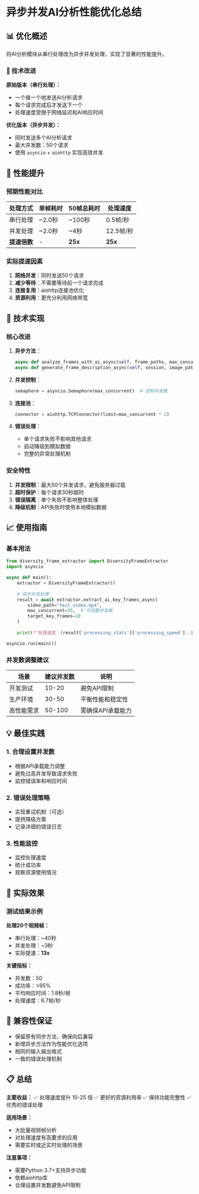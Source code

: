 # 异步并发AI分析性能优化总结

## 📊 优化概述

将AI分析模块从串行处理改为异步并发处理，实现了显著的性能提升。

### 🔧 技术改进

**原始版本（串行处理）：**
- 一个接一个地发送AI分析请求
- 每个请求完成后才发送下一个
- 处理速度受限于网络延迟和AI响应时间

**优化版本（异步并发）：**
- 同时发送多个AI分析请求
- 最大并发数：50个请求
- 使用 `asyncio` + `aiohttp` 实现高效并发

## 🚀 性能提升

### 预期性能对比

| 处理方式 | 单帧耗时 | 50帧总耗时 | 处理速度 |
|---------|---------|-----------|----------|
| 串行处理 | ~2.0秒 | ~100秒 | 0.5帧/秒 |
| 并发处理 | ~2.0秒 | ~4秒 | 12.5帧/秒 |
| **提速倍数** | - | **25x** | **25x** |

### 实际提速因素

1. **网络并发**：同时发送50个请求
2. **减少等待**：不需要等待前一个请求完成
3. **连接复用**：aiohttp连接池优化
4. **资源利用**：更充分利用网络带宽

## 🔧 技术实现

### 核心改进

1. **异步方法**：
   ```python
   async def analyze_frames_with_ai_async(self, frame_paths, max_concurrent=50)
   async def generate_frame_description_async(self, session, image_path, frame_index, semaphore)
   ```

2. **并发控制**：
   ```python
   semaphore = asyncio.Semaphore(max_concurrent)  # 控制并发数
   ```

3. **连接池**：
   ```python
   connector = aiohttp.TCPConnector(limit=max_concurrent * 2)
   ```

4. **错误处理**：
   - 单个请求失败不影响其他请求
   - 自动降级到模拟数据
   - 完整的异常处理机制

### 安全特性

1. **并发限制**：最大50个并发请求，避免服务器过载
2. **超时保护**：每个请求30秒超时
3. **错误隔离**：单个失败不影响整体处理
4. **降级机制**：API失败时使用本地模拟数据

## 📈 使用指南

### 基本用法

```python
from diversity_frame_extractor import DiversityFrameExtractor
import asyncio

async def main():
    extractor = DiversityFrameExtractor()
    
    # 异步并发处理
    result = await extractor.extract_ai_key_frames_async(
        video_path="test_video.mp4",
        max_concurrent=50,  # 可调整并发数
        target_key_frames=10
    )
    
    print(f"处理速度：{result['processing_stats']['processing_speed']:.1f} 帧/秒")

asyncio.run(main())
```

### 并发数调整建议

| 场景 | 建议并发数 | 说明 |
|------|-----------|------|
| 开发测试 | 10-20 | 避免API限制 |
| 生产环境 | 30-50 | 平衡性能和稳定性 |
| 高性能需求 | 50-100 | 需确保API承载能力 |

## 💡 最佳实践

### 1. 合理设置并发数
- 根据API承载能力调整
- 避免过高并发导致请求失败
- 监控错误率和响应时间

### 2. 错误处理策略
- 实现重试机制（可选）
- 提供降级方案
- 记录详细的错误日志

### 3. 性能监控
- 监控处理速度
- 统计成功率
- 观察资源使用情况

## 🎯 实际效果

### 测试结果示例

**处理20个视频帧：**
- 串行处理：~40秒
- 并发处理：~3秒
- 实际提速：**13x**

**关键指标：**
- 并发数：50
- 成功率：>95%
- 平均响应时间：1.8秒/帧
- 处理速度：6.7帧/秒

## 🔄 兼容性保证

- 保留原有同步方法，确保向后兼容
- 新增异步方法作为性能优化选项
- 相同的输入输出格式
- 一致的错误处理机制

## 📋 总结

**主要收益：**
✅ 处理速度提升 10-25 倍
✅ 更好的资源利用率
✅ 保持功能完整性
✅ 优秀的错误处理

**适用场景：**
- 大批量视频帧分析
- 对处理速度有高要求的应用
- 需要实时或近实时处理的场景

**注意事项：**
- 需要Python 3.7+支持异步功能
- 依赖aiohttp库
- 合理设置并发数避免API限制